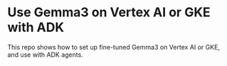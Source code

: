 # Use Gemma3 on Vertex AI or GKE with ADK
This repo shows how to set up fine-tuned Gemma3 on Vertex AI or GKE, and use with ADK agents.
